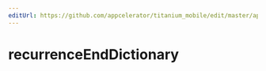 ```yaml
---
editUrl: https://github.com/appcelerator/titanium_mobile/edit/master/apidoc/Titanium/Calendar/RecurrenceRule.yml
---
```

# recurrenceEndDictionary

<TypeHeader/>

<ApiDocs/>
